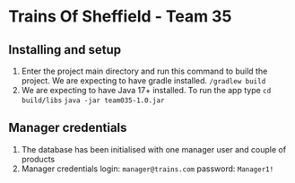 # Trains Of Sheffield - Team 35
## Installing and setup
1. Enter the project main directory and run this command to build the project. We are expecting to have gradle installed.
```/gradlew build```
2. We are expecting to have Java 17+ installed. To run the app type
```cd build/libs```
```java -jar team035-1.0.jar```

## Manager credentials
1. The database has been initialised with one manager user and couple of products
2. Manager credentials
login: ``manager@trains.com``
password: ``Manager1!``
